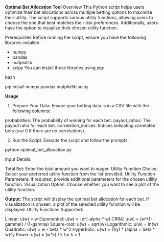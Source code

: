 **Optimal Bet Allocation Tool**
Overview
This Python script helps users optimize their bet allocations across multiple betting options to maximize their utility. The script supports various utility functions, allowing users to choose the one that best matches their risk preferences. Additionally, users have the option to visualize their chosen utility function.

Prerequisites
Before running the script, ensure you have the following libraries installed:

- numpy
- pandas
- matplotlib
- scipy
You can install these libraries using pip:

bash

pip install numpy pandas matplotlib scipy

**Usage**
1. Prepare Your Data: Ensure your betting data is in a CSV file with the following columns:

probabilities: The probability of winning for each bet.
payout_ratios: The payout ratio for each bet.
correlation_indices: Indices indicating correlated bets (use 0 if there are no correlations).

2. Run the Script: Execute the script and follow the prompts:

python optimal_bet_allocation.py

Input Details:

Total Bet: Enter the total amount you want to wager.
Utility Function Choice: Select your preferred utility function from the list provided.
Utility Function Parameters: If required, provide additional parameters for the chosen utility function.
Visualization Option: Choose whether you want to see a plot of the utility function.

**Output:**
The script will display the optimal bet allocation for each bet.
If visualization is chosen, a plot of the selected utility function will be displayed.
Utility Functions Supported:

Linear: u(w) = w
Exponential: u(w) = -e^(-alpha * w)
CRRA: u(w) = (w^(1-gamma)) / (1-gamma)
Square-root: u(w) = sqrt(w)
Logarithmic: u(w) = ln(w)
Quadratic: u(w) = w - beta * w^2
Hyperbolic: u(w) = (1/y) * (alpha + beta * w)^y
Power: u(w) = (w^k) / k for k < 1
